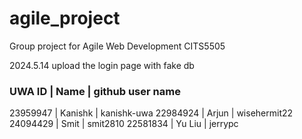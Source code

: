 # agile_project
Group project for Agile Web Development CITS5505



2024.5.14 upload the login page with fake db

### UWA ID | Name | github user name
23959947 | Kanishk | kanishk-uwa
22984924 | Arjun | wisehermit22
24094429 | Smit | smit2810
22581834 | Yu Liu | jerrypc
